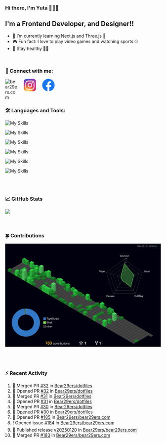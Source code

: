 ### Hi there, I'm Yuta 🤟🏻🐻

## I'm a Frontend Developer, and Designer!!

- 🌱 I’m currently learning Next.js and Three.js 🤣
- 🎮 Fun fact: I love to play video games and watching sports ⚾️
- 🏃 Stay healthy 🏋🏻

<br />

### :wave: Connect with me:

[<img align="left" alt="bear29ers.com" width="40px" src="https://user-images.githubusercontent.com/39920490/156489586-f125813b-e344-46d6-9306-f5786684b976.jpg" style="margin-right: 20px;" />](https://bear29ers.com)
[<img align="left" alt="Yuta Okuma | Instagram" width="40px" src="https://github.com/github/explore/blob/main/topics/instagram/instagram.png?raw=true" style="margin-right: 20px;" />](https://www.instagram.com/bear29ers/)
[<img align="left" alt="Yuta Okuma | Facebook" width="40px" src="https://github.com/github/explore/blob/main/topics/facebook/facebook.png?raw=true" style="margin-right: 20px;" />](https://www.facebook.com/bear29ers/)

<!-- [<img align="left" alt="Yuta Okuma | Wantedly" width="40px" src="https://user-images.githubusercontent.com/39920490/156489528-fdc520d6-10f1-43b6-8bf8-fadf8dcf1a90.jpg" style="margin-right: 20px;" />](https://www.wantedly.com/id/yuta_okuma_b) -->

<br />
<br />
<br />
<br />

### :hammer_and_wrench: Languages and Tools:

![My Skills](https://skillicons.dev/icons?i=html,css,sass,bootstrap,tailwind,js,ts,jquery,threejs,react)

![My Skills](https://skillicons.dev/icons?i=styledcomponents,emotion,materialui,nextjs,vercel,vue,nuxt,pinia,nodejs,express)

![My Skills](https://skillicons.dev/icons?i=webpack,vite,jest,vitest,babel,regex,npm,pnpm,php,laravel)

![My Skills](https://skillicons.dev/icons?i=mysql,sqlite,docker,git,github,githubactions,aws,firebase,vim,neovim)

![My Skills](https://skillicons.dev/icons?i=linux,bash,lua,markdown,svg,webstorm,vscode,atom,figma,xd)

![My Skills](https://skillicons.dev/icons?i=ps,ai,pr,ae,postman,sentry,codepen,stackoverflow,discord,apple)

<br />
<br />

### :chart_with_upwards_trend: GitHub Stats

<div style="display: flex;">
    <a href="https://github.com/Bear29ers">
        <img height="220px;" src="https://github-readme-stats-bear29ers.vercel.app/api?username=Bear29ers&show_icons=true&theme=bear">
    </a>
</div>

<br />
<br />

### :four_leaf_clover: Contributions

![](./profile-3d-contrib/profile-night-green.svg)

<br />
<br />

### :zap: Recent Activity

<!--START_SECTION:activity-->

1. 🎉 Merged PR [#32](https://github.com/Bear29ers/dotfiles/pull/32) in [Bear29ers/dotfiles](https://github.com/Bear29ers/dotfiles)
2. 💪 Opened PR [#32](https://github.com/Bear29ers/dotfiles/pull/32) in [Bear29ers/dotfiles](https://github.com/Bear29ers/dotfiles)
3. 🎉 Merged PR [#31](https://github.com/Bear29ers/dotfiles/pull/31) in [Bear29ers/dotfiles](https://github.com/Bear29ers/dotfiles)
4. 💪 Opened PR [#31](https://github.com/Bear29ers/dotfiles/pull/31) in [Bear29ers/dotfiles](https://github.com/Bear29ers/dotfiles)
5. 🎉 Merged PR [#30](https://github.com/Bear29ers/dotfiles/pull/30) in [Bear29ers/dotfiles](https://github.com/Bear29ers/dotfiles)
6. 💪 Opened PR [#30](https://github.com/Bear29ers/dotfiles/pull/30) in [Bear29ers/dotfiles](https://github.com/Bear29ers/dotfiles)
7. 💪 Opened PR [#185](https://github.com/Bear29ers/bear29ers.com/pull/185) in [Bear29ers/bear29ers.com](https://github.com/Bear29ers/bear29ers.com)
8. ❗ Opened issue [#184](https://github.com/Bear29ers/bear29ers.com/issues/184) in [Bear29ers/bear29ers.com](https://github.com/Bear29ers/bear29ers.com)
9. 🚀 Published release [v20250120](https://github.com/Bear29ers/bear29ers.com/releases/tag/v20250120) in [Bear29ers/bear29ers.com](https://github.com/Bear29ers/bear29ers.com)
10. 🎉 Merged PR [#183](https://github.com/Bear29ers/bear29ers.com/pull/183) in [Bear29ers/bear29ers.com](https://github.com/Bear29ers/bear29ers.com)

<!--END_SECTION:activity-->
